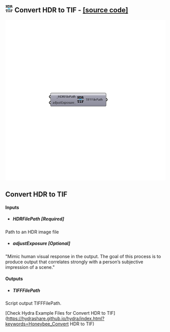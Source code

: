 ## ![](../../images/icons/Convert_HDR_to_TIF.png) Convert HDR to TIF - [[source code]](https://github.com/mostaphaRoudsari/honeybee/tree/master/src/Honeybee_Convert%20HDR%20to%20TIF.py)

![](../../images/components/Convert_HDR_to_TIF.png)

Convert HDR to TIF
 -
 

#### Inputs
* ##### HDRFilePath [Required]
Path to an HDR image file
* ##### adjustExposure [Optional]
"Mimic human visual response in the output. The goal of this process is to produce output that correlates strongly with a person’s subjective impression of a scene."

#### Outputs
* ##### TIFFFilePath
Script output TIFFFilePath.


[Check Hydra Example Files for Convert HDR to TIF](https://hydrashare.github.io/hydra/index.html?keywords=Honeybee_Convert HDR to TIF)